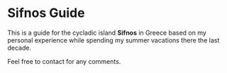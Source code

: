 # Sifnos Guide

This is a guide for the cycladic island **Sifnos** in Greece based on my personal experience while spending my summer vacations there the last decade.

Feel free to contact for any comments.
